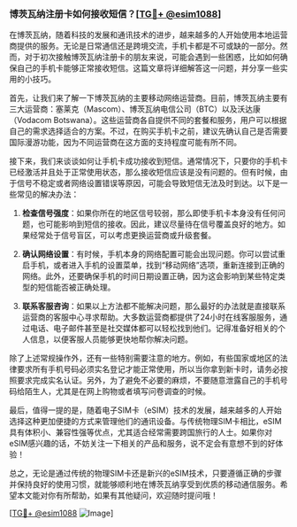 ### 博茨瓦纳注册卡如何接收短信？[[TG💪+ @esim1088](https://t.me/s/esim1088)]

在博茨瓦纳，随着科技的发展和通讯技术的进步，越来越多的人开始使用本地运营商提供的服务。无论是日常通信还是跨境交流，手机卡都是不可或缺的一部分。然而，对于初次接触博茨瓦纳注册卡的朋友来说，可能会遇到一些困惑，比如如何确保自己的手机卡能够正常接收短信。这篇文章将详细解答这一问题，并分享一些实用的小技巧。

首先，让我们来了解一下博茨瓦纳的主要移动网络运营商。目前，博茨瓦纳主要有三大运营商：塞莱克（Mascom）、博茨瓦纳电信公司（BTC）以及沃达康（Vodacom Botswana）。这些运营商各自提供不同的套餐和服务，用户可以根据自己的需求选择适合的方案。不过，在购买手机卡之前，建议先确认自己是否需要国际漫游功能，因为不同运营商在这方面的支持程度可能有所不同。

接下来，我们来谈谈如何让手机卡成功接收到短信。通常情况下，只要你的手机卡已经激活并且处于正常使用状态，那么接收短信应该是没有问题的。但有时候，由于信号不稳定或者网络设置错误等原因，可能会导致短信无法及时到达。以下是一些常见的解决办法：

1. **检查信号强度**：如果你所在的地区信号较弱，那么即使手机卡本身没有任何问题，也可能影响到短信的接收。因此，建议尽量待在信号覆盖良好的地方。如果经常处于信号盲区，可以考虑更换运营商或升级套餐。

2. **确认网络设置**：有时候，手机本身的网络配置可能会出现问题。你可以尝试重启手机，或者进入手机的设置菜单，找到“移动网络”选项，重新连接到正确的网络。此外，还要确保手机的时间日期设置正确，因为这会影响到某些特定类型的短信能否被正确处理。

3. **联系客服咨询**：如果以上方法都不能解决问题，那么最好的办法就是直接联系运营商的客服中心寻求帮助。大多数运营商都提供了24小时在线客服服务，通过电话、电子邮件甚至是社交媒体都可以轻松找到他们。记得准备好相关的个人信息，以便客服人员能够更快地帮你解决问题。

除了上述常规操作外，还有一些特别需要注意的地方。例如，有些国家或地区的法律要求所有手机号码必须实名登记才能正常使用，所以当你拿到新卡时，请务必按照要求完成实名认证。另外，为了避免不必要的麻烦，不要随意泄露自己的手机号码给陌生人，尤其是在网上购物或者填写问卷调查的时候。

最后，值得一提的是，随着电子SIM卡（eSIM）技术的发展，越来越多的人开始选择这种更加便捷的方式来管理他们的通讯设备。与传统物理SIM卡相比，eSIM具有体积小、兼容性强等优点，尤其适合经常需要跨国旅行的人士。如果你对eSIM感兴趣的话，不妨关注一下相关的产品和服务，说不定会有意想不到的好体验！

总之，无论是通过传统的物理SIM卡还是新兴的eSIM技术，只要遵循正确的步骤并保持良好的使用习惯，就能够顺利地在博茨瓦纳享受到优质的移动通信服务。希望本文能对你有所帮助，如果有其他疑问，欢迎随时提问哦！

[[TG💪+ @esim1088](https://t.me/s/esim1088) ![Image](https://i.postimg.cc/4NQfJmqS/Snipaste-2025-05-13-00-14-12.png)]